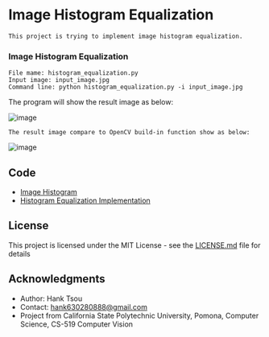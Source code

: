 # Image Histogram Equalization
```
This project is trying to implement image histogram equalization.
```
### Image Histogram Equalization
```
File mame: histogram_equalization.py
Input image: input_image.jpg
Command line: python histogram_equalization.py -i input_image.jpg
```

The program will show the result image as below: 

![image](https://user-images.githubusercontent.com/28382639/35772541-3851f646-08f6-11e8-8efb-5f2e2605355e.png)

```
The result image compare to OpenCV build-in function show as below:
```
![image](https://user-images.githubusercontent.com/28382639/35772547-76a6a16c-08f6-11e8-9abc-15edec446e5b.png)

## Code
- [Image Histogram](https://github.com/Hank-Tsou/Computer-Vision-OpenCV-Python/tree/master/tutorials/Image_Processing/9_Image_Histogram)
- [Histogram Equalization Implementation](https://github.com/Hank-Tsou/Histogram)

## License

This project is licensed under the MIT License - see the [LICENSE.md](LICENSE.md) file for details

## Acknowledgments

* Author: Hank Tsou
* Contact: hank630280888@gmail.com
* Project from California State Polytechnic University, Pomona, Computer Science, CS-519 Computer Vision
